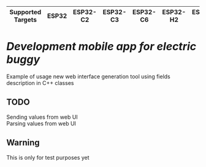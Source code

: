 | Supported Targets | ESP32 | ESP32-C2 | ESP32-C3 | ESP32-C6 | ESP32-H2 | ESP32-S2 | ESP32-S3 |
| ----------------- | ----- | -------- | -------- | -------- | -------- | -------- | -------- |

# _Development mobile app for electric buggy_

Example of usage new web interface generation tool using fields description in C++ classes



## TODO
Sending values from web UI  
Parsing values from web UI

## Warning

This is only for test purposes yet